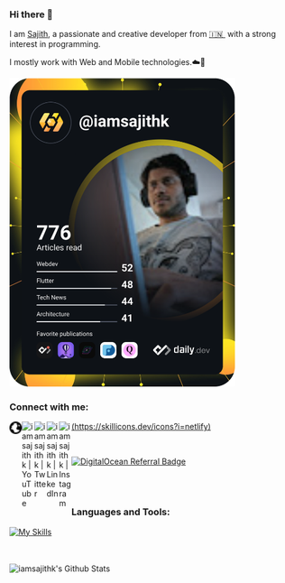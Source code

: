 ### Hi there 👋

 I am [Sajith](https://www.sajith.feofex.com/), a passionate and creative developer from [🇮🇳 ](https://en.wikipedia.org/wiki/India)&nbsp;with a strong interest in programming.
 
 I mostly work with Web and Mobile technologies.☁️🚀
 
 <a href="https://app.daily.dev/iamsajithk"><img src="https://github.com/iamsajithk/iamsajithk/blob/master/devcard.svg" width="400" alt="Sajith K's Dev Card"/></a>

### Connect with me:

[(https://skillicons.dev/icons?i=netlify)][website]
[<img align="left" alt="iamsajithk" width="22px" src="https://raw.githubusercontent.com/iconic/open-iconic/master/svg/globe.svg" />][website]
[<img align="left" alt="iamsajithk | YouTube" width="22px" src="https://cdn.jsdelivr.net/npm/simple-icons@v3/icons/youtube.svg" />][youtube]
[<img align="left" alt="iamsajithk | Twitter" width="22px" src="https://cdn.jsdelivr.net/npm/simple-icons@v3/icons/twitter.svg" />][twitter]
[<img align="left" alt="iamsajithk | LinkedIn" width="22px" src="https://cdn.jsdelivr.net/npm/simple-icons@v3/icons/linkedin.svg" />][linkedin]
[<img align="left" alt="iamsajithk | Instagram" width="22px" src="https://cdn.jsdelivr.net/npm/simple-icons@v3/icons/instagram.svg" />][instagram]

<br />

[![DigitalOcean Referral Badge](https://web-platforms.sfo2.cdn.digitaloceanspaces.com/WWW/Badge%201.svg)](https://www.digitalocean.com/?refcode=7752ff0d1e17&utm_campaign=Referral_Invite&utm_medium=Referral_Program&utm_source=badge)

<br />
<br />

### Languages and Tools:

[![My Skills](https://skillicons.dev/icons?i=js,html,css,php,nodejs,angular,aws,bootstrap,cloudflare,dart,docker,firebase,flutter,gcp,git,github,jquery,laravel,linux,mongodb,mysql,nestjs,py,react,raspberrypi,ts,vscode)](https://skillicons.dev)

<br />
<br />

<img align="left" alt="iamsajithk's Github Stats" src="https://github-readme-stats.vercel.app/api?username=iamsajithk" />

[website]: https://iamsajithk.com
[twitter]: https://twitter.com/iamsajithk
[youtube]: https://www.youtube.com/channel/UCbw8cH1gBkGKSmbPW6CrTfw
[instagram]: https://instagram.com/iamsajithk
[linkedin]: https://linkedin.com/in/iamsajithk
